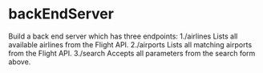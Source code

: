 # backEndServer
Build a back end server which has three endpoints:  1./airlines Lists all available airlines from the Flight API. 2./airports Lists all matching airports from the Flight API. 3./search Accepts all parameters from the search form above.
